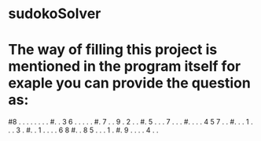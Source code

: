 # sudokoSolver
# The way of filling this project is mentioned in the program itself for exaple you can provide the question as:
#8 . . . . . . . .
#. . 3 6 . . . . .
#. 7 . . 9 . 2 . .
#. 5 . . . 7 . . .
#. . . . 4 5 7 . .
#. . . 1 . . . 3 .
#. . 1 . . . . 6 8
#. . 8 5 . . . 1 .
#. 9 . . . . 4 . .
